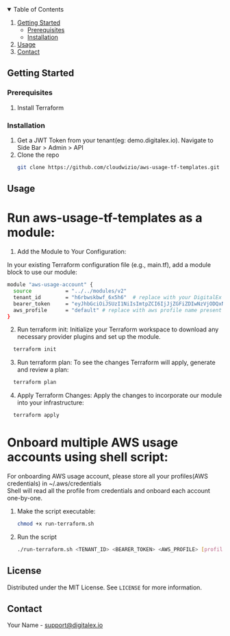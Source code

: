 <!-- PROJECT LOGO -->

<!-- TABLE OF CONTENTS -->
<details open="open">
  <summary>Table of Contents</summary>
  <ol>
    <li>
      <a href="#getting-started">Getting Started</a>
      <ul>
        <li><a href="#prerequisites">Prerequisites</a></li>
        <li><a href="#installation">Installation</a></li>
      </ul>
    </li>
    <li><a href="#usage">Usage</a></li>
    <li><a href="#contact">Contact</a></li>
  </ol>
</details>

<!-- GETTING STARTED -->
## Getting Started



### Prerequisites

1. Install Terraform
   

### Installation

1. Get a JWT Token from your tenant(eg: demo.digitalex.io). Navigate to Side Bar > Admin > API
2. Clone the repo
   ```sh
   git clone https://github.com/cloudwizio/aws-usage-tf-templates.git
   ```

<!-- USAGE EXAMPLES -->
## Usage

# Run aws-usage-tf-templates as a module:

1. Add the Module to Your Configuration:

In your existing Terraform configuration file (e.g., main.tf), add a module block to use our module:

```sh
module "aws-usage-account" {
  source           = "../../modules/v2"
  tenant_id        = "h6rbwskbwf_6x5h6"  # replace with your DigitalEx tenant id
  bearer_token     = "eyJhbGciOiJSUzI1NiIsImtpZCI6IjJjZGFiZDIwNzVjODQxNDI0NDY3MTNlM2U0NGU5ZDcxOGU3YzJkYjQiLCJ0eXAiOiJKV1QifQ..." # replace with DigitalEx JWT token
  aws_profile      = "default" # replace with aws profile name present in ~/.aws/credentials
}
```

2. Run terraform init:
Initialize your Terraform workspace to download any necessary provider plugins and set up the module.

```sh
  terraform init
```

3. Run terraform plan:
To see the changes Terraform will apply, generate and review a plan:

```sh
  terraform plan
```

4. Apply Terraform Changes:
Apply the changes to incorporate our module into your infrastructure:

```sh
  terraform apply
```

# Onboard multiple AWS usage accounts using shell script:

For onboarding AWS usage account, please store all your profiles(AWS credentials) in ~/.aws/credentials  
Shell will read all the profile from credentials and onboard each account one-by-one.

1. Make the script executable:
    ```sh 
    chmod +x run-terraform.sh
    ```

2. Run the script
    ```sh 
    ./run-terraform.sh <TENANT_ID> <BEARER_TOKEN> <AWS_PROFILE> [profile2] [profile3] ...
    ```
<!-- LICENSE -->
## License

Distributed under the MIT License. See `LICENSE` for more information.

<!-- CONTACT -->
## Contact

Your Name - support@digitalex.io
